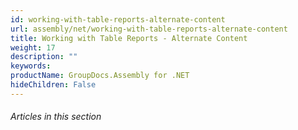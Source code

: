 ```yaml
---
id: working-with-table-reports-alternate-content
url: assembly/net/working-with-table-reports-alternate-content
title: Working with Table Reports - Alternate Content
weight: 17
description: ""
keywords: 
productName: GroupDocs.Assembly for .NET
hideChildren: False
---
```

###### Articles in this section
